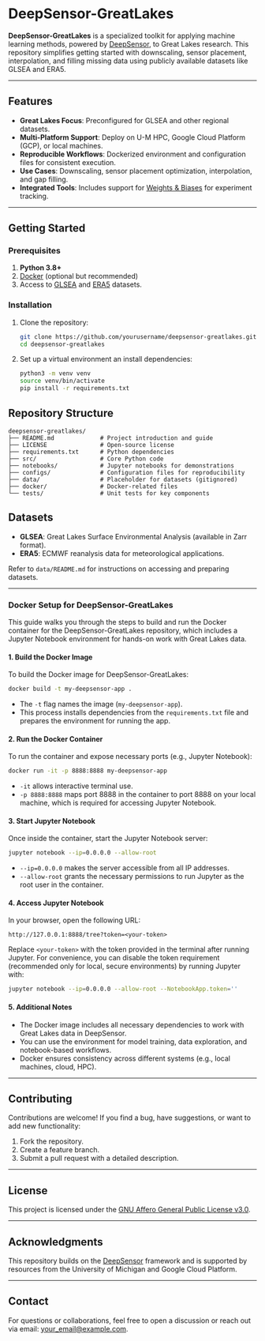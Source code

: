 # DeepSensor-GreatLakes  

**DeepSensor-GreatLakes** is a specialized toolkit for applying machine learning methods, powered by [DeepSensor](https://deepsensor.readthedocs.io/), to Great Lakes research. This repository simplifies getting started with downscaling, sensor placement, interpolation, and filling missing data using publicly available datasets like GLSEA and ERA5.  

---

## Features  
- **Great Lakes Focus**: Preconfigured for GLSEA and other regional datasets.  
- **Multi-Platform Support**: Deploy on U-M HPC, Google Cloud Platform (GCP), or local machines.  
- **Reproducible Workflows**: Dockerized environment and configuration files for consistent execution.  
- **Use Cases**: Downscaling, sensor placement optimization, interpolation, and gap filling.  
- **Integrated Tools**: Includes support for [Weights & Biases](https://wandb.ai) for experiment tracking.  

---

## Getting Started  

### Prerequisites  
1. **Python 3.8+**  
2. [Docker](https://www.docker.com/get-started) (optional but recommended)  
3. Access to [GLSEA](https://www.glerl.noaa.gov/data/) and [ERA5](https://cds.climate.copernicus.eu/) datasets.  

### Installation  
1. Clone the repository:  
   ```bash  
   git clone https://github.com/yourusername/deepsensor-greatlakes.git  
   cd deepsensor-greatlakes  
   ```
2. Set up a virtual environment an install dependencies:
   ```bash
   python3 -m venv venv  
   source venv/bin/activate  
   pip install -r requirements.txt  
   ```
## Repository Structure

```
deepsensor-greatlakes/  
├── README.md             # Project introduction and guide  
├── LICENSE               # Open-source license  
├── requirements.txt      # Python dependencies  
├── src/                  # Core Python code  
├── notebooks/            # Jupyter notebooks for demonstrations  
├── configs/              # Configuration files for reproducibility  
├── data/                 # Placeholder for datasets (gitignored)  
├── docker/               # Docker-related files  
└── tests/                # Unit tests for key components 
```

## Datasets  
- **GLSEA**: Great Lakes Surface Environmental Analysis (available in Zarr format).  
- **ERA5**: ECMWF reanalysis data for meteorological applications.  

Refer to `data/README.md` for instructions on accessing and preparing datasets.  

---

### Docker Setup for DeepSensor-GreatLakes

This guide walks you through the steps to build and run the Docker container for the DeepSensor-GreatLakes repository, which includes a Jupyter Notebook environment for hands-on work with Great Lakes data.

#### **1. Build the Docker Image**

To build the Docker image for DeepSensor-GreatLakes:

```bash
docker build -t my-deepsensor-app .
```

- The `-t` flag names the image (`my-deepsensor-app`).
- This process installs dependencies from the `requirements.txt` file and prepares the environment for running the app.

#### **2. Run the Docker Container**

To run the container and expose necessary ports (e.g., Jupyter Notebook):

```bash
docker run -it -p 8888:8888 my-deepsensor-app
```

- `-it` allows interactive terminal use.
- `-p 8888:8888` maps port 8888 in the container to port 8888 on your local machine, which is required for accessing Jupyter Notebook.

#### **3. Start Jupyter Notebook**

Once inside the container, start the Jupyter Notebook server:

```bash
jupyter notebook --ip=0.0.0.0 --allow-root
```

- `--ip=0.0.0.0` makes the server accessible from all IP addresses. 
- `--allow-root` grants the necessary permissions to run Jupyter as the root user in the container.

#### **4. Access Jupyter Notebook**

In your browser, open the following URL:

```
http://127.0.0.1:8888/tree?token=<your-token>
```

Replace `<your-token>` with the token provided in the terminal after running Jupyter. For convenience, you can disable the token requirement (recommended only for local, secure environments) by running Jupyter with:

```bash
jupyter notebook --ip=0.0.0.0 --allow-root --NotebookApp.token=''
```

#### **5. Additional Notes**
- The Docker image includes all necessary dependencies to work with Great Lakes data in DeepSensor.
- You can use the environment for model training, data exploration, and notebook-based workflows.
- Docker ensures consistency across different systems (e.g., local machines, cloud, HPC).

---

## Contributing  
Contributions are welcome! If you find a bug, have suggestions, or want to add new functionality:  
1. Fork the repository.  
2. Create a feature branch.  
3. Submit a pull request with a detailed description.  

---

## License  
This project is licensed under the [GNU Affero General Public License v3.0](LICENSE).  
 
---

## Acknowledgments  
This repository builds on the [DeepSensor](https://github.com/willirath/deepsensor) framework and is supported by resources from the University of Michigan and Google Cloud Platform.  

---

## Contact  
For questions or collaborations, feel free to open a discussion or reach out via email: your_email@example.com.  


